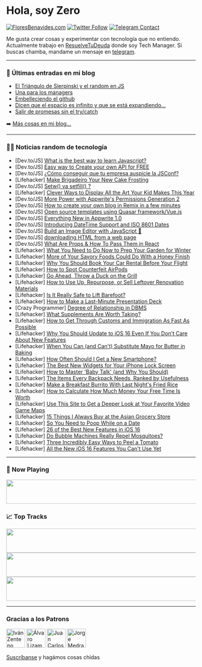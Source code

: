 # Hola, soy Zero

[![FloresBenavides.com](https://img.shields.io/website?down_message=oops&label=MiBlog&style=for-the-badge&up_message=online&url=https%3A%2F%2Ffloresbenavides.com)](https://floresbenavides.com) [![Twitter Follow](https://img.shields.io/twitter/follow/ZeroDragon?color=%231DA1F2&label=Follow&logo=twitter&logoColor=ffffff&style=for-the-badge)](https://twitter.com/zerodragon) [![Telegram Contact](https://img.shields.io/badge/escr%C3%ADbeme-ZeroDragon-%2326A5E4?style=for-the-badge&logo=telegram)](https://t.me/zerodragon)

Me gusta crear cosas y experimentar con tecnología que no entiendo.
Actualmente trabajo en [ResuelveTuDeuda](http://github.com/resuelve) donde soy Tech Manager.
Si buscas chamba, mandame un mensaje en [telegram](https://t.me/zerodragon).

---

### 📕 Últimas entradas en mi blog
<!-- BLOG-POST-LIST:START -->
- [El Triángulo de Sierpinski y el random en JS](https://floresbenavides.com/el-triangulo-de-sierpinski-y-el-random-en-js/)
- [Una para los managers](https://floresbenavides.com/una-para-los-managers/)
- [Embelleciendo el github](https://floresbenavides.com/embelleciendo-el-github/)
- [Dicen que el espacio es infinito y que se está expandiendo…](https://floresbenavides.com/dicen-que-el-espacio-es-infinito-y-que-se-esta-expandiendo/)
- [Salir de promesas sin el try/catch](https://floresbenavides.com/salir-de-promesas-sin-el-try-catch/)
<!-- BLOG-POST-LIST:END -->

➡️ [Más cosas en mi blog...](https://floresbenavides.com)

---

### 👨‍💻 Noticias random de tecnología
<!-- TECH-POSTS:START -->
- [Dev.to/JS] [What is the best way to learn Javascript?](https://dev.to/thebloodhound/what-is-the-best-way-to-learn-javascript-225m)
- [Dev.to/JS] [Easy way to Create your own API for FREE](https://dev.to/varshithvhegde/easy-way-to-create-your-own-api-for-free-1mbc)
- [Dev.to/JS] [¿Cómo conseguir que tu empresa auspicie la JSConf?](https://dev.to/jsconfcl/como-conseguir-que-tu-empresa-auspicie-la-jsconf-20n6)
- [Lifehacker] [Make Brigadeiro Your New Cake Frosting](https://lifehacker.com/make-brigadeiro-your-new-cake-frosting-1849532365)
- [Dev.to/JS] [Setw&lpar;&rpar; va setfill&lpar;&rpar; ?](https://dev.to/faxridd1n/setw-va-setfill--31m7)
- [Lifehacker] [Clever Ways to Display All the Art Your Kid Makes This Year](https://lifehacker.com/clever-ways-to-display-all-the-art-your-kid-makes-this-1849530453)
- [Dev.to/JS] [More Power with Appwrite&#39;s Permissions Generation 2](https://dev.to/appwrite/more-power-with-appwrites-permissions-generation-2-3ml3)
- [Dev.to/JS] [How to create your own blog in Remix in a few minutes](https://dev.to/jmalvarez/how-to-create-your-own-blog-in-remix-in-a-few-minutes-2fmd)
- [Dev.to/JS] [Open source templates using Quasar framework/Vue.js](https://dev.to/mayank091193/open-source-templates-using-quasar-frameworkvuejs-4jmd)
- [Dev.to/JS] [Everything New in Appwrite 1.0](https://dev.to/appwrite/everything-new-in-appwrite-10-43o6)
- [Dev.to/JS] [Introducing DateTime Support and ISO 8601 Dates](https://dev.to/appwrite/introducing-datetime-support-and-iso-8601-dates-25di)
- [Dev.to/JS] [Build an Image Editor with JavaScript 🎨](https://dev.to/dcodeyt/build-an-image-editor-with-javascript-3d9l)
- [Dev.to/JS] [downloading HTML from a web page](https://dev.to/joaocarlos4/downloading-html-from-a-web-page-16p4)
- [Dev.to/JS] [What Are Props &amp; How To Pass Them in React](https://dev.to/teejaydixon/what-are-props-how-to-pass-them-in-react-1ji8)
- [Lifehacker] [What You Need to Do Now to Prep Your Garden for Winter](https://lifehacker.com/what-you-need-to-do-now-to-prep-your-garden-for-winter-1849530291)
- [Lifehacker] [More of Your Savory Foods Could Do With a Honey Finish](https://lifehacker.com/more-of-your-savory-foods-could-do-with-a-honey-finish-1849532197)
- [Lifehacker] [Why You Should Book Your Car Rental Before Your Flight](https://lifehacker.com/why-you-should-book-your-car-rental-before-your-flight-1849529569)
- [Lifehacker] [How to Spot Counterfeit AirPods](https://lifehacker.com/how-to-spot-counterfeit-airpods-1849530662)
- [Lifehacker] [Go Ahead, Throw a Duck on the Grill](https://lifehacker.com/go-ahead-throw-a-duck-on-the-grill-1849527371)
- [Lifehacker] [How to Use Up, Repurpose, or Sell Leftover Renovation Materials](https://lifehacker.com/how-to-use-up-repurpose-or-sell-leftover-renovation-m-1849530271)
- [Lifehacker] [Is It Really Safe to Lift Barefoot?](https://lifehacker.com/is-it-really-safe-to-lift-barefoot-1849530787)
- [Lifehacker] [How to Make a Last-Minute Presentation Deck](https://lifehacker.com/how-to-make-a-last-minute-presentation-deck-1849530466)
- [Crazy Programmer] [Degree of Relationship in DBMS](https://www.thecrazyprogrammer.com/2022/09/degree-of-relationship-in-dbms.html)
- [Lifehacker] [What Supplements Are Worth Taking?](https://lifehacker.com/what-supplements-are-worth-taking-1849530535)
- [Lifehacker] [How to Get Through Customs and Immigration As Fast As Possible](https://lifehacker.com/how-to-get-through-customs-and-immigration-as-fast-as-p-1849529966)
- [Lifehacker] [Why You Should Update to iOS 16 Even If You Don’t Care About New Features](https://lifehacker.com/why-you-should-update-to-ios-16-even-if-you-don-t-care-1849529931)
- [Lifehacker] [When You Can &lpar;and Can&#39;t&rpar; Substitute Mayo for Butter in Baking](https://lifehacker.com/when-you-can-and-cant-substitute-mayo-for-butter-in-b-1849529733)
- [Lifehacker] [How Often Should I Get a New Smartphone?](https://lifehacker.com/how-often-should-i-get-a-new-smartphone-1849530035)
- [Lifehacker] [The Best New Widgets for Your iPhone Lock Screen](https://lifehacker.com/the-best-new-widgets-for-your-iphone-lock-screen-1849528791)
- [Lifehacker] [How to Master &#39;Baby Talk&#39; &lpar;and Why You Should&rpar;](https://lifehacker.com/how-to-master-baby-talk-and-why-you-should-1849528951)
- [Lifehacker] [The Items Every Backpack Needs, Ranked by Usefulness](https://lifehacker.com/the-items-every-backpack-needs-ranked-by-usefulness-1849525349)
- [Lifehacker] [Make a Breakfast Burrito With Last Night&#39;s Fried Rice](https://lifehacker.com/make-a-breakfast-burrito-with-last-nights-fried-rice-1849525922)
- [Lifehacker] [How to Calculate How Much Money Your Free Time Is Worth](https://lifehacker.com/how-to-calculate-how-much-money-your-free-time-is-worth-1849526832)
- [Lifehacker] [Use This Site to Get a Deeper Look at Your Favorite Video Game Maps](https://lifehacker.com/use-this-site-to-get-a-deeper-look-at-your-favorite-vid-1849526185)
- [Lifehacker] [15 Things I Always Buy at the Asian Grocery Store](https://lifehacker.com/15-things-i-always-buy-at-the-asian-grocery-store-1849526212)
- [Lifehacker] [So You Need to Poop While on a Date](https://lifehacker.com/so-you-need-to-poop-while-on-a-date-1849525014)
- [Lifehacker] [26 of the Best New Features in iOS 16](https://lifehacker.com/26-of-the-best-new-features-in-ios-16-1849524600)
- [Lifehacker] [Do Bubble Machines Really Repel Mosquitoes?](https://lifehacker.com/do-bubble-machines-really-repel-mosquitoes-1849525325)
- [Lifehacker] [Three Incredibly Easy Ways to Peel a Tomato](https://lifehacker.com/thee-incredibly-easy-ways-to-peel-a-tomato-1849525275)
- [Lifehacker] [All the New iOS 16 Features You Can&#39;t Use Yet](https://lifehacker.com/all-the-new-ios-16-features-you-cant-use-yet-1849524299)<!-- TECH-POSTS:END -->

---

### 🎵 Now Playing
<a href="https://spotify-now-playing-dun.vercel.app/now-playing?open"><img src="https://spotify-now-playing-dun.vercel.app/now-playing" width="540" height="64"></a>

### 📈 Top Tracks
<a href="https://spotify-now-playing-dun.vercel.app/top-tracks?i=1&open"><img src="https://spotify-now-playing-dun.vercel.app/top-tracks?i=1" width="540" height="64"></a>
<a href="https://spotify-now-playing-dun.vercel.app/top-tracks?i=2&open"><img src="https://spotify-now-playing-dun.vercel.app/top-tracks?i=2" width="540" height="64"></a>
<a href="https://spotify-now-playing-dun.vercel.app/top-tracks?i=3&open"><img src="https://spotify-now-playing-dun.vercel.app/top-tracks?i=3" width="540" height="64"></a>

---

### Gracias a los Patrons
[<img src="https://avatars.githubusercontent.com/u/243380?v=4" alt="Iván Zenteno" width="50px">](https://github.com/k001) [<img src="https://avatars.githubusercontent.com/u/19955639?v=4" alt="Álvaro Lizama" width="50px">](https://github.com/alvarolizama) [<img src="https://avatars.githubusercontent.com/u/2718753?v=4" alt="Juan Carlos Ruiz" width="50px">](https://github.com/JuanCrg90) [<img src="https://avatars.githubusercontent.com/u/37025?v=4" alt="Jorge Medrano" width="50px">](https://github.com/h1pp1e) 

[Suscríbanse](https://www.patreon.com/zerodragon) y hagámos cosas chidas

